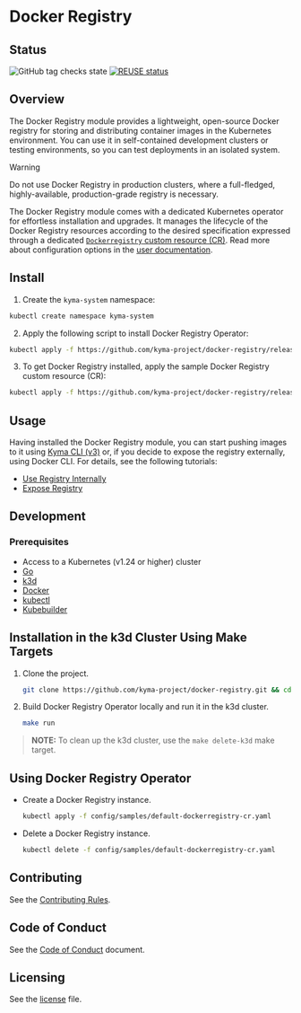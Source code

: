 # Docker Registry

## Status

![GitHub tag checks state](https://img.shields.io/github/checks-status/kyma-project/docker-registry/main?label=docker-registry&link=https%3A%2F%2Fgithub.com%2Fkyma-project%2Fdocker-registry%2Fcommits%2Fmain)
[![REUSE status](https://api.reuse.software/badge/github.com/kyma-project/docker-registry)](https://api.reuse.software/info/github.com/kyma-project/docker-registry)

## Overview

The Docker Registry module provides a lightweight, open-source Docker registry for storing and distributing container images in the Kubernetes environment. You can use it in self-contained development clusters or testing environments, so you can test deployments in an isolated system.

> [!WARNING]  
> Do not use Docker Registry in production clusters, where a full-fledged, highly-available, production-grade registry is necessary.

The Docker Registry module comes with a dedicated Kubernetes operator for effortless installation and upgrades. It manages the lifecycle of the Docker Registry resources according to the desired specification expressed through a dedicated [`Dockerregistry` custom resource (CR)](docs/user/resources/06-20-docker-registry-cr.md). Read more about configuration options in the [user documentation](./docs/user).

## Install

1. Create the `kyma-system` namespace:

```bash
kubectl create namespace kyma-system
```

2. Apply the following script to install Docker Registry Operator:

```bash
kubectl apply -f https://github.com/kyma-project/docker-registry/releases/latest/download/dockerregistry-operator.yaml
```

3. To get Docker Registry installed, apply the sample Docker Registry custom resource (CR):

```bash
kubectl apply -f https://github.com/kyma-project/docker-registry/releases/latest/download/default-dockerregistry-cr.yaml
```

## Usage

Having installed the Docker Registry module, you can start pushing images to it using [Kyma CLI (v3)](https://github.com/kyma-project/cli?tab=readme-ov-file#install) or, if you decide to expose the registry externally, using Docker CLI.
For details, see the following tutorials:

* [Use Registry Internally](docs/user/tutorials/01-10-use-registry-internally.md)
* [Expose Registry](docs/user/tutorials/01-20-expose-registry.md)

## Development

### Prerequisites

* Access to a Kubernetes (v1.24 or higher) cluster
* [Go](https://go.dev/)
* [k3d](https://k3d.io/)
* [Docker](https://www.docker.com/)
* [kubectl](https://kubernetes.io/docs/tasks/tools/)
* [Kubebuilder](https://book.kubebuilder.io/)

## Installation in the k3d Cluster Using Make Targets

1. Clone the project.

    ```bash
    git clone https://github.com/kyma-project/docker-registry.git && cd docker-registry/
    ```

2. Build Docker Registry Operator locally and run it in the k3d cluster.

    ```bash
    make run
    ```

> **NOTE:** To clean up the k3d cluster, use the `make delete-k3d` make target.

## Using Docker Registry Operator

* Create a Docker Registry instance.

    ```bash
    kubectl apply -f config/samples/default-dockerregistry-cr.yaml
    ```

* Delete a Docker Registry instance.

    ```bash
    kubectl delete -f config/samples/default-dockerregistry-cr.yaml
    ```

## Contributing

See the [Contributing Rules](CONTRIBUTING.md).

## Code of Conduct

See the [Code of Conduct](CODE_OF_CONDUCT.md) document.

## Licensing

See the [license](./LICENSE) file.

